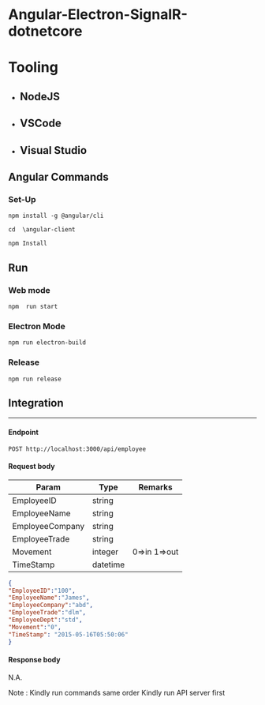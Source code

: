 ﻿# Angular-Electron-SignalR-dotnetcore
 # Tooling 
   - ##  NodeJS 
   - ##  VSCode 
   - ## Visual Studio 

## Angular Commands 
### Set-Up

`npm install -g @angular/cli`

`cd  \angular-client`

`npm Install` 
## Run 
### Web mode 
`npm  run start` 

### Electron Mode 
`npm run electron-build` 

### Release 
`npm run release`
## Integration 
---

#### Endpoint
``` http
POST http://localhost:3000/api/employee
```

#### Request body
| Param | Type | Remarks |
| --- | --- | --- |
| EmployeeID | string |  |
| EmployeeName | string | |
| EmployeeCompany | string|  |
| EmployeeTrade | string |   |
| Movement | integer | 0=>in 1=>out  |
| TimeStamp | datetime |   |
```json
{
"EmployeeID":"100",
"EmployeeName":"James",
"EmployeeCompany":"abd",
"EmployeeTrade":"dlm",
"EmployeeDept":"std",
"Movement":"0",
"TimeStamp": "2015-05-16T05:50:06"
}
```
#### Response body
N.A.




Note :
Kindly run commands same order 
Kindly run API server first

